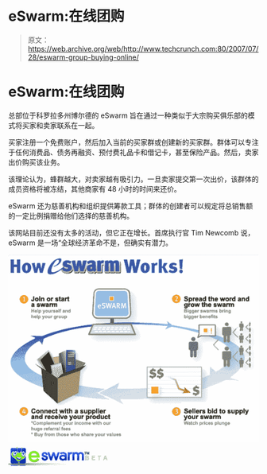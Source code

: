 # eSwarm:在线团购

> 原文：<https://web.archive.org/web/http://www.techcrunch.com:80/2007/07/28/eswarm-group-buying-online/>

# eSwarm:在线团购

总部位于科罗拉多州博尔德的 eSwarm 旨在通过一种类似于大宗购买俱乐部的模式将买家和卖家联系在一起。

买家注册一个免费账户，然后加入当前的买家群或创建新的买家群。群体可以专注于任何消费品、债务再融资、预付费礼品卡和借记卡，甚至保险产品。然后，卖家出价购买该业务。

该理论认为，蜂群越大，对卖家越有吸引力。一旦卖家提交第一次出价，该群体的成员资格将被冻结，其他商家有 48 小时的时间来还价。

eSwarm 还为慈善机构和组织提供筹款工具；群体的创建者可以规定将总销售额的一定比例捐赠给他们选择的慈善机构。

该网站目前还没有太多的活动，但它正在增长。首席执行官 Tim Newcomb 说，eSwarm 是一场“全球经济革命不是，但确实有潜力。

![eswarm1.jpg](img/936351af1277202bb46f1bf4629bb19c.png) ![eswarm.jpg](img/168e5df97ff829b5d21eee63ebd18a1f.png)